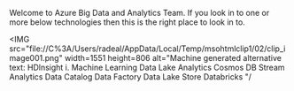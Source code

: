 Welcome to Azure Big Data and Analytics Team. If you look in to one or more below technologies then this is the right place to look in to.



<IMG 
src="file://C%3A/Users/radeal/AppData/Local/Temp/msohtmlclip1/02/clip_image001.png" 
width=1551  height=806 
alt="Machine generated alternative text:&#10;HDlnsight &#10;i. &#10;Machine Learning &#10;Data Lake Analytics &#10;Cosmos DB &#10;Stream Analytics &#10;Data Catalog &#10;Data Factory &#10;Data Lake Store &#10;Databricks "/